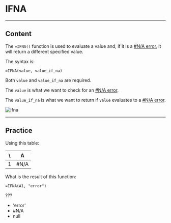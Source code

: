 ﻿---
author: Stefan-Stojanovic

type: normal

category: how to

links:
  - '[IFNA](https://support.google.com/docs/answer/9365944){documentation}'

---

# IFNA

---
## Content

The `=IFNA()` function is used to evaluate a value and, if it is a [#N/A error](https://www.enki.com/glossary/spreadsheets/name-error), it will return a different specified value.

The syntax is:
```plain-text
=IFNA(value, value_if_na)
```

Both `value` and `value_if_na` are required.

The `value` is what we want to check for an [#N/A error](https://www.enki.com/glossary/spreadsheets/name-error).

The `value_if_na` is what we want to return if `value` evaluates to a [#N/A error](https://www.enki.com/glossary/spreadsheets/name-error).

![ifna](https://img.enkipro.com/34288db76b020d1f6f9bf84c76309683.png)

---
## Practice

Using this table:

| \ | A    |
|---|------|
| 1 | #N/A |

What is the result of this function:

```plain-text
=IFNA(A1, "error")
```

???

- 'error'
- #N/A
- null

